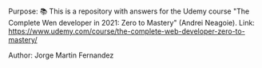 Purpose: 📚 This is a repository with answers for the Udemy course "The Complete Wen developer in 2021: Zero to Mastery" (Andrei Neagoie).
Link: https://www.udemy.com/course/the-complete-web-developer-zero-to-mastery/

Author: Jorge Martin Fernandez
